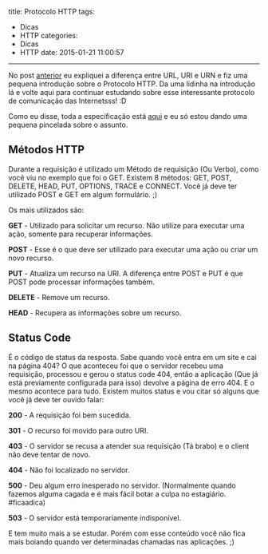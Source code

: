 title: Protocolo HTTP
tags:
  - Dicas
  - HTTP
categories:
  - Dicas
  - HTTP
date: 2015-01-21 11:00:57
---

No post [anterior](http://woliveiras.com.br/posts/url-uri-qual-diferenca/ "URL ou URI, qual a diferença?") eu expliquei a diferença entre URL, URI e URN e fiz uma pequena introdução sobre o Protocolo HTTP. Da uma lidinha na introdução lá e volte aqui para continuar estudando sobre esse interessante protocolo de comunicação das Internetsss! :D<!--more-->

Como eu disse, toda a especificação está [aqui](http://tools.ietf.org/html/rfc2616 "RFC2616") e eu só estou dando uma pequena pincelada sobre o assunto.

## Métodos HTTP

Durante a requisição é utilizado um Método de requisição (Ou Verbo), como você viu no exemplo que foi o GET. Existem 8 métodos: GET, POST, DELETE, HEAD, PUT, OPTIONS, TRACE e CONNECT. Você já deve ter utilizado POST e GET em algum formulário. ;)

Os mais utilizados são:

**GET** - Utilizado para solicitar um recurso. Não utilize para executar uma ação, somente para recuperar informações.

**POST** - Esse é o que deve ser utilizado para executar uma ação ou criar um novo recurso.

**PUT** - Atualiza um recurso na URI. A diferença entre POST e PUT é que POST pode processar informações também.

**DELETE** - Remove um recurso.

**HEAD** - Recupera as informações sobre um recurso.

## Status Code

É o código de status da resposta. Sabe quando você entra em um site e cai na página 404? O que aconteceu foi que o servidor recebeu uma requisição, processou e gerou o status code 404, então a aplicação (Que já está previamente configurada para isso) devolve a página de erro 404\. E o mesmo acontece para tudo. Existem muitos status e vou citar só alguns que você já deve ter ouvido falar:

**200** - A requisição foi bem sucedida.

**301** - O recurso foi movido para outro URI.

**403** - O servidor se recusa a atender sua requisição (Tá brabo) e o client não deve tentar de novo.

**404** - Não foi localizado no servidor.

**500** - Deu algum erro inesperado no servidor. (Normalmente quando fazemos alguma cagada e é mais fácil botar a culpa no estagiário. #ficaadica)

**503** - O servidor está temporariamente indisponível.

E tem muito mais a se estudar. Porém com esse conteúdo você não fica mais boiando quando ver determinadas chamadas nas aplicações. ;)